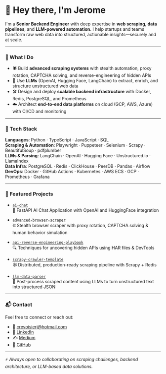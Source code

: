 # 👋 Hey there, I'm Jerome

I'm a **Senior Backend Engineer** with deep expertise in **web scraping**, **data pipelines**, and **LLM-powered automation**. I help startups and teams transform raw web data into structured, actionable insights—securely and at scale.

---

### 🧠 What I Do

- 🕷️ Build **advanced scraping systems** with stealth automation, proxy rotation, CAPTCHA solving, and reverse-engineering of hidden APIs  
- 🧠 Use **LLMs** (OpenAI, Hugging Face, LangChain) to extract, enrich, and structure unstructured web data  
- 🛠️ Design and deploy **scalable backend infrastructure** with Docker, Redis, PostgreSQL, and Prometheus  
- ☁️ Architect **end-to-end data platforms** on cloud (GCP, AWS, Azure) with CI/CD and monitoring

---

### 🧰 Tech Stack

**Languages**: Python · TypeScript · JavaScript · SQL  
**Scraping & Automation**: Playwright · Puppeteer · Selenium · Scrapy · BeautifulSoup · pdfplumber  
**LLMs & Parsing**: LangChain · OpenAI · Hugging Face · Unstructured.io · LlamaIndex  
**Data Infra**: PostgreSQL · Redis · ClickHouse · PeerDB · Pandas · Airflow  
**DevOps**: Docker · GitHub Actions · Kubernetes · AWS ECS · GCP · Prometheus · Grafana

---

### 🚀 Featured Projects

- [`ai-chat`]([https://github.com/jcrevoisier/ai-chat])   
  🤖 FastAPI AI Chat Application with OpenAI and HuggingFace integration
  
- [`advanced-browser-scraper`](https://github.com/jcrevoisier/advanced-browser-scraper)  
  ⛓️ Stealth browser scraper with proxy rotation, CAPTCHA solving & human behavior simulation

- [`api-reverse-engineering-playbook`](https://github.com/jcrevoisier/api-reverse-engineering-playbook)  
  🔍 Techniques for uncovering hidden APIs using HAR files & DevTools

- [`scrapy-crawler-template`](https://github.com/jcrevoisier/scrapy-crawler-template)  
  🕸️ Distributed, production-ready scraping pipeline with Scrapy + Redis

- [`llm-data-parser`](https://github.com/jcrevoisier/llm-data-parser)  
  🧠 Post-process scraped content using LLMs to turn unstructured text into structured JSON

---

### 📬 Contact

Feel free to connect or reach out:  
- 📧 crevoisierj@hotmail.com  
- 💼 [LinkedIn](https://www.linkedin.com/in/crevoisierjerome/)  
- ✍️ [Medium](https://medium.com/@jromecrevoisier)  
- 🐙 [GitHub](https://github.com/jcrevoisier)

---

⚡ _Always open to collaborating on scraping challenges, backend architecture, or LLM-based data solutions._
